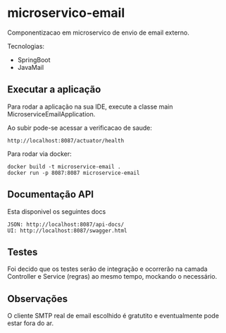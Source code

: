 # microservico-email

Componentizacao em microservico de envio de email externo.

Tecnologias:

* SpringBoot
* JavaMail

## Executar a aplicação

Para rodar a aplicação na sua IDE, execute a classe main MicroserviceEmailApplication.

Ao subir pode-se acessar a verificacao de saude:

```
http://localhost:8087/actuator/health
```

Para rodar via docker:

```
docker build -t microservice-email .
docker run -p 8087:8087 microservice-email
```

## Documentação API

Esta disponivel os seguintes docs

```
JSON: http://localhost:8087/api-docs/
UI: http://localhost:8087/swagger.html
```

## Testes

Foi decido que os testes serão de integração e ocorrerão na camada Controller e Service (regras) ao mesmo tempo, mockando o necessário.

## Observações

O cliente SMTP real de email escolhido é gratutito e eventualmente pode estar fora do ar.
